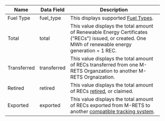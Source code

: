 | Name | Data Field  | Description  |
|---------------------------|--------------------------------------|-------------------------------------------------------------------------------------------------------------------------------------------------------|
|Fuel Type|fuel_type|This displays supported [Fuel Types](https://mrets.github.io/Operating-Procedures/appendixb1).|
|Total|total|This value displays the total amount of Renewable Energy Certificates ("RECs") issued, or created. One MWh of renewable energy generation = 1 REC.|
|Transferred|transferred|This value displays the total amount of RECs transferred from one M-RETS Organzation to another M-RETS Orgnaization.|
|Retired|retired|This value displays the total amount of RECs [retired](https://mrets.github.io/Operating-Procedures/section4.2.5), or claimed.|
|Exported|exported|This value displays the total amount of RECs exported from M-RETS to another [compatible tracking system](https://www.mrets.org/registries/).|

